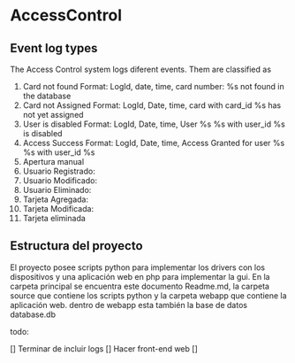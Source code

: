 # AccessControl 


## Event log types

The Access Control system logs diferent events. Them are classified as

1. Card not found
    Format: LogId, date, time, card number: %s not found in the database
2. Card not Assigned 
    Format: LogId, Date, time, card with card_id %s has not yet assigned 
3. User is disabled
    Format: LogId, Date, time, User %s %s with user_id %s is disabled 
4. Access Success 
    Format: LogId, Date, time, Access Granted for user %s %s with user_id %s
5. Apertura manual
6. Usuario Registrado:
7. Usuario Modificado:
8. Usuario Eliminado:
10. Tarjeta Agregada:
11. Tarjeta Modificada:
12. Tarjeta eliminada

## Estructura del proyecto

El proyecto posee scripts python para implementar los drivers con los dispositivos y una aplicación web en php para implementar la gui. En la carpeta principal se encuentra este documento Readme.md, la carpeta source que contiene los scripts python y la carpeta webapp que contiene la aplicación web. dentro de webapp esta también la base de datos database.db

 

todo:

[] Terminar de incluir logs
[] Hacer front-end web
[]  
